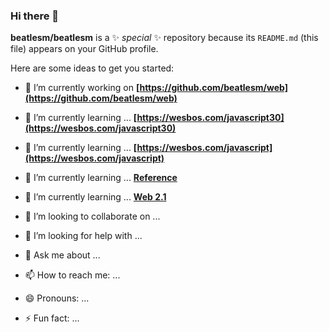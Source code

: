 ### Hi there 👋


**beatlesm/beatlesm** is a ✨ _special_ ✨ repository because its `README.md` (this file) appears on your GitHub profile.

Here are some ideas to get you started:

- 🔭 I’m currently working on **[https://github.com/beatlesm/web](https://github.com/beatlesm/web)**
- 🌱 I’m currently learning ... **[https://wesbos.com/javascript30](https://wesbos.com/javascript30)**
- 🌱 I’m currently learning ... **[https://wesbos.com/javascript](https://wesbos.com/javascript)**

- 🌱 I’m currently learning ... **[Reference](https://github.com/beatlesm/beatlesm/blob/main/weblearning.md)**

- 🌱 I’m currently learning ... **[Web 2.1](https://github.com/beatlesm/web/tree/main/2.1)**


- 👯 I’m looking to collaborate on ...
- 🤔 I’m looking for help with ...
- 💬 Ask me about ...
- 📫 How to reach me: ...
- 😄 Pronouns: ...
- ⚡ Fun fact: ...

